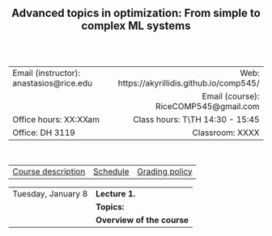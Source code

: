 <h2 align="center"><b> Advanced topics in optimization: From simple to complex ML systems</b> </h2>

<br>
<br>

<table style="width:100%">  
  <tr>
    <td>Email (instructor): anastasios@rice.edu</td>
    <td align="right">Web: https://akyrillidis.github.io/comp545/</td> 
  </tr>
  <tr>
    <td> </td>
    <td align="right">Email (course): RiceCOMP545@gmail.com</td> 
  </tr>
  <tr>
    <td>Office hours: XX:XXam </td>
    <td align="right">Class hours: T\TH 14:30 - 15:45</td> 
  </tr>
  <tr>
    <td>Office: DH 3119</td>
    <td align="right">Classroom: XXXX </td> 
  </tr>
</table>

<br>

<table style="width:100%">  
  <tr> 
    <td><a href="http://akyrillidis.github.io/comp545/index.html">Course description</a></td>
    <td align="center"><a href="http://akyrillidis.github.io/comp545/schedule.html">Schedule</a></td> 
    <td align="right"><a href="http://akyrillidis.github.io/comp545/grading.html">Grading policy</a></td> 
  </tr>
</table>

<table style="width:100%">  
  <tr>
    <td>Tuesday, January 8</td>
    <td align="left"><b>Lecture 1.</b> </td> 
  </tr>
  <tr>
    <td></td>
    <td align="left"><b>Topics:</b> </td> 
  </tr>
  <tr>
    <td></td>
    <td align="left"><b>Overview of the course</b> </td> 
  </tr>
</table>
